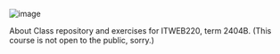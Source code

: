 ![image](https://github.com/PatrickFrankAIU/GradeManagerProject/assets/134087916/b5d814bf-e38f-456f-8f9c-cb5a98fb52fa)

About Class repository and exercises for ITWEB220, term 2404B. (This course is not open to the public, sorry.) 
